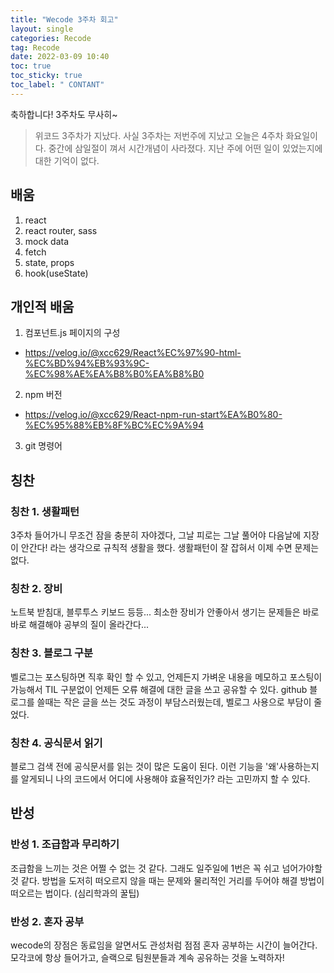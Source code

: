 ```yaml
---
title: "Wecode 3주차 회고"
layout: single
categories: Recode
tag: Recode
date: 2022-03-09 10:40
toc: true
toc_sticky: true
toc_label: " CONTANT"
---
```


축하합니다! 3주차도 무사히~

> 위코드 3주차가 지났다. 사실 3주차는 저번주에 지났고 오늘은 4주차 화요일이다. 중간에 삼일절이 껴서 시간개념이 사라졌다. 지난 주에 어떤 일이 있었는지에 대한 기억이 없다.

## 배움

1. react
2. react router, sass
3. mock data
4. fetch
5. state, props
6. hook(useState)

## 개인적 배움

1. 컴포넌트.js 페이지의 구성

- https://velog.io/@xcc629/React%EC%97%90-html-%EC%BD%94%EB%93%9C-%EC%98%AE%EA%B8%B0%EA%B8%B0

2. npm 버전

- https://velog.io/@xcc629/React-npm-run-start%EA%B0%80-%EC%95%88%EB%8F%BC%EC%9A%94

3. git 명령어

## 칭찬

### 칭찬 1. 생활패턴

3주차 들어가니 무조건 잠을 충분히 자야겠다, 그날 피로는 그날 풀어야 다음날에 지장이 안간다! 라는 생각으로 규칙적 생활을 했다. 생활패턴이 잘 잡혀서 이제 수면 문제는 없다.

### 칭찬 2. 장비

노트북 받침대, 블루투스 키보드 등등... 최소한 장비가 안좋아서 생기는 문제들은 바로바로 해결해야 공부의 질이 올라간다...

### 칭찬 3. 블로그 구분

벨로그는 포스팅하면 직후 확인 할 수 있고, 언제든지 가벼운 내용을 메모하고 포스팅이 가능해서 TIL 구분없이 언제든 오류 해결에 대한 글을 쓰고 공유할 수 있다. github 블로그를 쓸때는 작은 글을 쓰는 것도 과정이 부담스러웠는데, 벨로그 사용으로 부담이 줄었다.

### 칭찬 4. 공식문서 읽기

블로그 검색 전에 공식문서를 읽는 것이 많은 도움이 된다. 이런 기능을 '왜'사용하는지를 알게되니 나의 코드에서 어디에 사용해야 효율적인가? 라는 고민까지 할 수 있다.

## 반성

### 반성 1. 조급함과 무리하기

조급함을 느끼는 것은 어쩔 수 없는 것 같다. 그래도 일주일에 1번은 꼭 쉬고 넘어가야할 것 같다. 방법을 도저히 떠오르지 않을 때는 문제와 물리적인 거리를 두어야 해결 방법이 떠오르는 법이다. (심리학과의 꿀팁)

### 반성 2. 혼자 공부

wecode의 장점은 동료임을 알면서도 관성처럼 점점 혼자 공부하는 시간이 늘어간다. 모각코에 항상 들어가고, 슬랙으로 팀원분들과 계속 공유하는 것을 노력하자!
